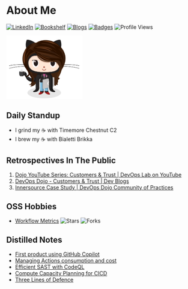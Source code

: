  # About Me 

[![LinkedIn](https://img.shields.io/badge/My-Resume-0077b5.svg?style=flat-square)](https://www.linkedin.com/in/kittychiu/)
[![Bookshelf](https://img.shields.io/badge/Current-Readings-beige.svg?style=flat-square)](https://www.goodreads.com/review/list/78391748-kitty-chiu?shelf=currently-reading&sort=date_updated)
[![Blogs](https://img.shields.io/badge/Distilled-Notes-olive.svg?style=flat-square)](https://kittychiu.github.io/)
[![Badges](https://img.shields.io/badge/Padawan-Badges-maroon.svg?style=flat-square)](https://www.credly.com/users/kittychiu/badges?sort=-state_updated_at)
![Profile Views](https://komarev.com/ghpvc/?username=kittychiu&style=flat-square&color=ff69b4&label=Views&base=100)

<a href="https://kittychiu.github.io" target="_blank"><img src="femalecodertocat_asian.png" alt="Female Architect" title="Alma Mater" width="40%"/></a>
<!--  
https://octodex.github.com/images/femalecodertocat.png
-->

## Daily Standup

- I grind my :coffee: with Timemore Chestnut C2
- I brew my :coffee: with Bialetti Brikka

## Retrospectives In The Public

1. [Dojo YouTube Series: Customers & Trust | DevOps Lab on YouTube](https://youtu.be/6VhtozP3K0A)
2. [DevOps Dojo - Customers & Trust | Dev Blogs](https://aka.ms/DevOpsLab/Dojo/Customers)
3. [Innersource Case Study | DevOps Dojo Community of Practices](https://innersourcecommons.org/stories/microsoft/)

## OSS Hobbies
- [Workflow Metrics](https://github.com/KittyChiu/workflow-metrics) ![Stars](https://img.shields.io/github/stars/kittychiu/workflow-metrics?color=pink&style=social) ![Forks](https://img.shields.io/github/forks/kittychiu/workflow-metrics?color=pink&style=social)

## Distilled Notes
<!-- BLOG-POST-LIST:START -->
- [First product using GitHub Copilot](/posts/first-project-using-github-copilot/)
- [Managing Actions consumption and cost](/posts/managing-actions-consumption/)
- [Efficient SAST with CodeQL](/posts/efficient-sast-codeql/)
- [Compute Capacity Planning for CICD](/posts/cicd-compute-capacity-planning/)
- [Three Lines of Defence](/posts/three-lines-of-defence/)
<!-- BLOG-POST-LIST:END -->
